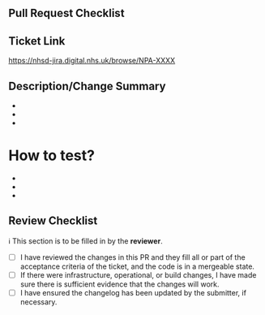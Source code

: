 ## Pull Request Checklist

## Ticket Link

<!-- Add the Jira ticket link here -->

https://nhsd-jira.digital.nhs.uk/browse/NPA-XXXX

## Description/Change Summary

<!-- Describe the changes made in this PR -->

-
-
-

# How to test?

<!--- Describe in detail how you tested your changes -->
<!--- Include details of your testing environment and the tests you ran to see how your change affects other areas of the code etc. -->
<!--- Are there any automated tests that mean changes don't need to be manually changed? -->

-
-
-

<!--
Stages to complete before opening the Pull Request:
- PR title should be formatted in the following structure `NPA-XXXXX: title abc`
- Added yourself/others as Assignees
-->

## Review Checklist

:information_source: This section is to be filled in by the **reviewer**.

-   [ ] I have reviewed the changes in this PR and they fill all or part of the acceptance criteria of the ticket, and the code is in a mergeable state.
-   [ ] If there were infrastructure, operational, or build changes, I have made sure there is sufficient evidence that the changes will work.
-   [ ] I have ensured the changelog has been updated by the submitter, if necessary.
